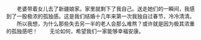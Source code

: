　　老婆带着女儿去了新疆娘家。家里就剩下了我自己。送走她们的一瞬间，我感到了一股极浓的孤独感。这是我们结婚十几年来第一次我独自过春节，冷冷清清。
　　所以我想，为什么那些失去另一半的老人会那么难熬？或许就是因为极其浓重的孤独感吧！
　　无论如何，希望我们一家能够幸福安康。